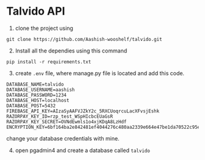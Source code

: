 # Talvido API


1. clone the project using 
```console
git clone https://github.com/Aashish-wooshelf/talvido.git
```

2. Install all the dependies using this command
```console
pip install -r requirements.txt
```

3. create ```.env``` file, where manage.py file is located and add this code.
```
DATABASE_NAME=talvido
DATABASE_USERNAME=aashish
DATABASE_PASSWORD=1234
DATABASE_HOST=localhost
DATABASE_POST=5432
FIREBASE_API_KEY=AIzaSyAAFVJZkY2c_5RXCUoqrcuLacXFvsjEshk
RAZORPAY_KEY_ID=rzp_test_WSpHIcbcEUaGsR
RAZORPAY_KEY_SECRET=OVNdEwmls1o4xjKDqA8LzHdf
ENCRYPTION_KEY=6bf164ba2e842481ef4044276c480aa2339e664e47be1da70522c95e25eedbd3
```
change your database credentials with mine.

4. open pgadmin4 and create a database called ```talvido```
